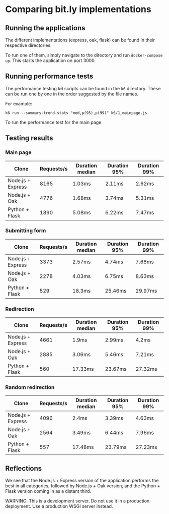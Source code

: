 # Comparing bit.ly implementations

## Running the applications

The different implementations (express, oak, flask) can be found in their
respective directories.

To run one of them, simply navigate to the directory and run `docker-compose
up`. This starts the application on port 3000.

## Running performance tests

The performance testing k6 scripts can be found in the `k6` directory. These can
be run one by one in the order suggested by the file names.

For example:
```
k6 run --summary-trend-stats "med,p(95),p(99)" k6/1_mainpage.js 
```
To run the performance test for the main page.

## Testing results

### Main page

| Clone             | Requests/s | Duration median | Duration 95% | Duration 99% |
|-------------------|------------|-----------------|--------------|--------------|
| Node.js + Express | 8165       | 1.03ms          | 2.11ms       | 2.62ms       |
| Node.js + Oak     | 4776       | 1.68ms          | 3.74ms       | 5.31ms       |
| Python + Flask    | 1890       | 5.08ms          | 6.22ms       | 7.47ms       |

### Submitting form

| Clone             | Requests/s | Duration median | Duration 95% | Duration 99% |
|-------------------|------------|-----------------|--------------|--------------|
| Node.js + Express | 3373       | 2.57ms          | 4.74ms       | 7.68ms       |
| Node.js + Oak     | 2278       | 4.03ms          | 6.75ms       | 8.63ms       |
| Python + Flask    | 529        | 18.3ms          | 25.46ms      | 29.97ms      |

### Redirection

| Clone             | Requests/s | Duration median | Duration 95% | Duration 99% |
|-------------------|------------|-----------------|--------------|--------------|
| Node.js + Express | 4661       | 1.9ms           | 2.99ms       | 4.2ms        |
| Node.js + Oak     | 2885       | 3.06ms          | 5.46ms       | 7.21ms       |
| Python + Flask    | 560        | 17.33ms         | 23.67ms      | 27.32ms      |

### Random redirection

| Clone             | Requests/s | Duration median | Duration 95% | Duration 99% |
|-------------------|------------|-----------------|--------------|--------------|
| Node.js + Express | 4096       | 2.4ms           | 3.39ms       | 4.63ms       |
| Node.js + Oak     | 2564       | 3.49ms          | 6.44ms       | 7.96ms       |
| Python + Flask    | 557        | 17.48ms         | 23.79ms      | 27.23ms      |


## Reflections

We see that the Node.js + Express version of the application performs the best
in all categories, followed by Node.js + Oak version, and the Python + Flask
version coming in as a distant third.

WARNING: This is a development server. Do not use it in a production deployment. Use a production WSGI server instead.
